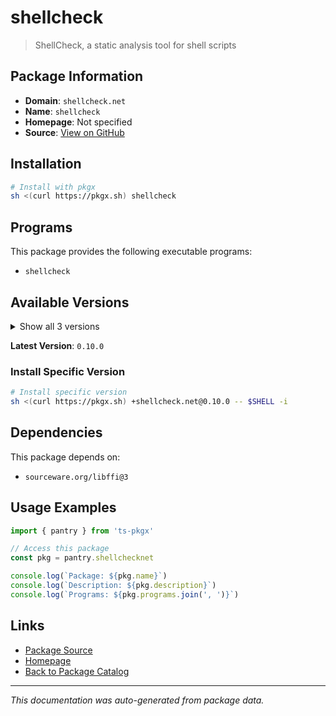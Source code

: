 # shellcheck

> ShellCheck, a static analysis tool for shell scripts

## Package Information

- **Domain**: `shellcheck.net`
- **Name**: `shellcheck`
- **Homepage**: Not specified
- **Source**: [View on GitHub](https://github.com/pkgxdev/pantry/tree/main/projects/shellcheck.net/package.yml)

## Installation

```bash
# Install with pkgx
sh <(curl https://pkgx.sh) shellcheck
```

## Programs

This package provides the following executable programs:

- `shellcheck`

## Available Versions

<details>
<summary>Show all 3 versions</summary>

- `0.10.0`, `0.9.0`, `0.8.0`

</details>

**Latest Version**: `0.10.0`

### Install Specific Version

```bash
# Install specific version
sh <(curl https://pkgx.sh) +shellcheck.net@0.10.0 -- $SHELL -i
```

## Dependencies

This package depends on:

- `sourceware.org/libffi@3`

## Usage Examples

```typescript
import { pantry } from 'ts-pkgx'

// Access this package
const pkg = pantry.shellchecknet

console.log(`Package: ${pkg.name}`)
console.log(`Description: ${pkg.description}`)
console.log(`Programs: ${pkg.programs.join(', ')}`)
```

## Links

- [Package Source](https://github.com/pkgxdev/pantry/tree/main/projects/shellcheck.net/package.yml)
- [Homepage](#)
- [Back to Package Catalog](../package-catalog.md)

---

*This documentation was auto-generated from package data.*

